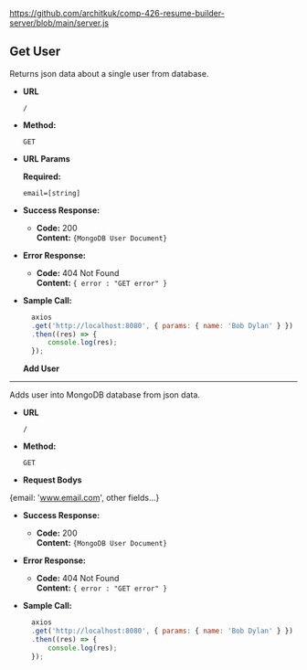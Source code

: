 https://github.com/architkuk/comp-426-resume-builder-server/blob/main/server.js

**Get User**
----
  Returns json data about a single user from database.

* **URL**

  `/`

* **Method:**

  `GET`
  
*  **URL Params**

   **Required:**
 
   `email=[string]`

* **Success Response:**

  * **Code:** 200 <br />
    **Content:** `{MongoDB User Document}`
 
* **Error Response:**

  * **Code:** 404 Not Found <br />
    **Content:** `{ error : "GET error" }`

* **Sample Call:**

  ```javascript
    axios
	.get('http://localhost:8080', { params: { name: 'Bob Dylan' } })
	.then((res) => {
		console.log(res);
	});
  ```
  
  **Add User**
----
  Adds user into MongoDB database from json data.

* **URL**

  `/`

* **Method:**

  `GET`
  
*  **Request Bodys**

{email: 'www.email.com', other fields...}

* **Success Response:**

  * **Code:** 200 <br />
    **Content:** `{MongoDB User Document}`
 
* **Error Response:**

  * **Code:** 404 Not Found <br />
    **Content:** `{ error : "GET error" }`

* **Sample Call:**

  ```javascript
    axios
	.get('http://localhost:8080', { params: { name: 'Bob Dylan' } })
	.then((res) => {
		console.log(res);
	});
  ```
